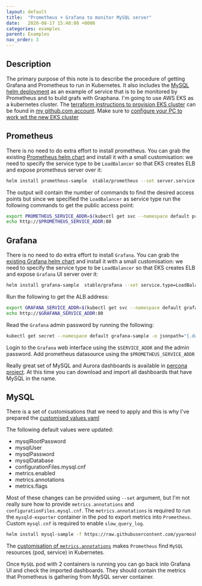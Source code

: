 ```yaml
---
layout: default
title:  "Prometheus + Grafana to monitor MySQL server"
date:   2020-08-17 15:40:00 +0000
categories: examples
parent: Examples
nav_order: 3
---
```

## Description
The primary purpose of this note is to describe the procedure of getting Grafana and Prometheus to run in Kubernetes.
It also includes the [MySQL helm deployment](https://github.com/helm/charts/tree/master/stable/mysql) as an example of service that is to be monitored by Prometheus and to build grafs with Graphana.
I'm going to use AWS EKS as a kubernetes cluster. The [terraform instructions to provision EKS cluster](https://github.com/yyarmoshyk/aws-kubernetes-setup-terraform) can be found in [my github.com account](https://github.com/yyarmoshyk/).
Make sure to [configure your PC to work wit the new EKS cluster](/pages/EKS/2019-11-25-Configure-kubectl-to-work-with-eks.html)

## Prometheus
There is no need to do extra effort to install prometheus. You can grab the existing [Prometheus helm chart](https://github.com/helm/charts/tree/master/stable/prometheus) and install it with a small customisation: we need to specify the service type to be `LoadBalancer` so that EKS creates ELB and expose prometheus server over it:
```bash
helm install prometheus-sample  stable/prometheus --set server.service.type=LoadBalancer
```
The output will contain the number of commands to find the desired access points but since we specified the `LoadBalancer` as service type run the following commands to get the public access point:
```bash
export PROMETHEUS_SERVICE_ADDR=$(kubectl get svc --namespace default prometheus-sample-server -o jsonpath='{.status.loadBalancer.ingress[0].hostname}')
echo http://$PROMETHEUS_SERVICE_ADDR:80
```
## Grafana
There is no need to do extra effort to install `Grafana`. You can grab the [existing Grafana helm chart](https://github.com/helm/charts/tree/master/stable/grafana) and install it with a small customisation: we need to specify the service type to be `LoadBalancer` so that EKS creates ELB and expose `Grafana` UI server over it:
```bash
helm install grafana-sample  stable/grafana --set service.type=LoadBalancer
```
Run the following to get the ALB address:
```bash
export GRAFANA_SERVICE_ADDR=$(kubectl get svc --namespace default grafana-sample -o jsonpath='{.status.loadBalancer.ingress[0].hostname}')
echo http://$GRAFANA_SERVICE_ADDR:80
```
Read the `Grafana` admin password by running the following:
```bash
kubectl get secret --namespace default grafana-sample -o jsonpath="{.data.admin-password}" | base64 --decode ; echo
```
Login to the `Grafana` web interface using the `$SERVICE_ADDR` and the admin password.
Add prometheus datasource using the `$PROMETHEUS_SERVICE_ADDR`

Really great set of MySQL and Aurora dashboards is available in [percona project](https://github.com/percona/grafana-dashboards). At this time you can download and import all dashboards that have MySQL in the name.

## MySQL
There is a set of customisations that we need to apply and this is why I've prepared the [customised values.yaml](https://raw.githubusercontent.com/yyarmoshyk/mysql-kubernetes-with-prometheus-exporter/master/values.yaml)

The following default values were updated:
* mysqlRootPassword
* mysqlUser
* mysqlPassword
* mysqlDatabase
* configurationFiles.mysql.cnf
* metrics.enabled
* metrics.annotations
* metrics.flags

Most of these changes can be provided using `--set` argument, but I'm not really sure how to provide `metrics.annotations` and `configurationFiles.mysql.cnf`.
The `metrics.annotations` is required to run the `mysqld-exporter` container in the pod to export metrics into `Prometheus`.
Custom `mysql.cnf` is required to enable `slow_query_log`.
```bash
helm install mysql-sample -f https://raw.githubusercontent.com/yyarmoshyk/mysql-kubernetes-with-prometheus-exporter/master/values.yaml stable/mysql
```

The [customisation of `metrics.annotations`](https://github.com/yyarmoshyk/mysql-kubernetes-with-prometheus-exporter/blob/master/values.yaml#L161) makes `Prometheus` find `MySQL` resources (pod, service) in Kubernetes.

Once `MySQL` pod with 2 containers is running you can go back into Grafana UI and check the imported dashboards. They should contain the metrics that Prometheus is gathering from MySQL server container.
